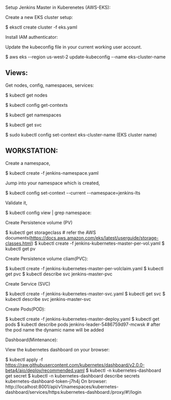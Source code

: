 Setup Jenkins Master in Kuberenetes (AWS-EKS):

Create a new EKS cluster setup:

$ eksctl create cluster -f eks.yaml 

Install IAM authenticator:

Update the kubeconfig file in your current working user account.

$ aws eks --region us-west-2 update-kubeconfig --name eks-cluster-name

Views:
----- 
Get nodes, config, namespaces, services:

$ kubectl get nodes

$ kubectl config get-contexts

$ kubectl get namespaces

$ kubectl get svc

$ sudo kubectl config set-context eks-cluster-name (EKS cluster name)


WORKSTATION:
------------

Create a namespace,

$ kubectl create -f jenkins-namespace.yaml

Jump into your namespace which is created,

$ kubectl config set-context --current --namespace=jenkins-lts

Validate it,

$ kubectl config view | grep namespace:

Create Persistence volume (PV)

$ kubectl get storageclass  # refer the AWS documents(https://docs.aws.amazon.com/eks/latest/userguide/storage-classes.html)
$ kubectl create -f  jenkins-kubernetes-master-per-vol.yaml
$ kubectl get pv

Create Persistence volume cliam(PVC):

$ kubectl create -f jenkins-kubernetes-master-per-volclaim.yaml
$ kubectl get pvc
$ kubectl describe svc jenkins-master-pvc

Create Service (SVC)

$ kubectl create -f jenkins-kubernetes-master-svc.yaml
$ kubectl get svc
$ kubectl describe svc jenkins-master-svc

Create Pods(POD):

$ kubectl create -f jenkins-kubernetes-master-deploy.yaml
$ kubectl get pods
$ kubectl describe pods jenkins-leader-5486759d97-mcwsk  # after the pod name the dynamic name will be added

Dashboard(Mintenance):

View the kubernetes dashboard on your browser:

$ kubectl apply -f https://raw.githubusercontent.com/kubernetes/dashboard/v2.0.0-beta4/aio/deploy/recommended.yaml
$ kubectl -n kubernetes-dashboard get secret
$ kubectl -n kubernetes-dashboard describe secrets kubernetes-dashboard-token-j7h4j
On browser: http://localhost:8001/api/v1/namespaces/kubernetes-dashboard/services/https:kubernetes-dashboard:/proxy/#!/login
